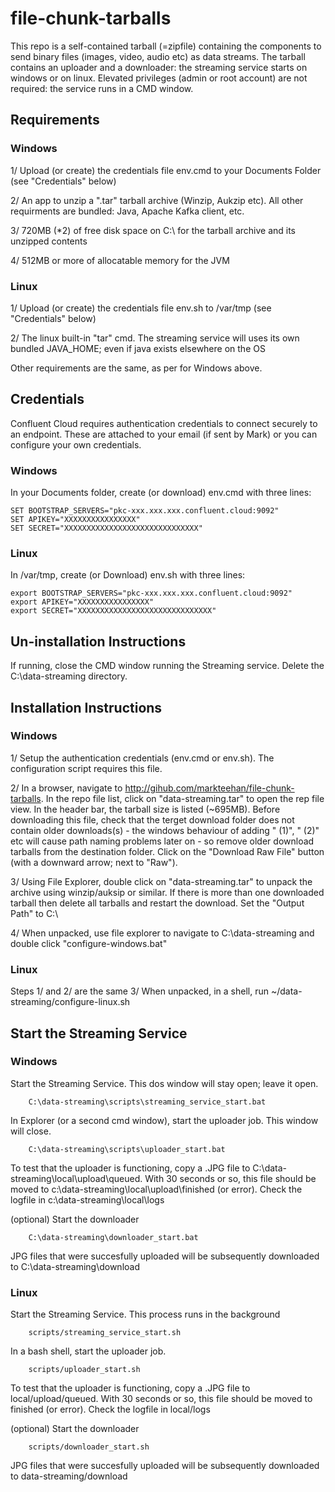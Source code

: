 # file-chunk-tarballs
This repo is a self-contained tarball (=zipfile) containing the components to send binary files (images, video, audio etc) as data streams.
The tarball contains an uploader and a downloader: the streaming service starts on windows or on linux. 
Elevated privileges (admin or root account) are not required: the service runs in a CMD window.


## Requirements
### Windows
1/ Upload (or create) the credentials file env.cmd to your Documents Folder (see "Credentials" below)

2/ An app to unzip a ".tar" tarball archive (Winzip, Aukzip etc). All other requirments are bundled: Java, Apache Kafka client, etc.

3/ 720MB (*2) of free disk space on C:\ for the tarball archive and its unzipped contents

4/ 512MB or more of allocatable memory for the JVM

### Linux
1/ Upload (or create) the credentials file env.sh to /var/tmp (see "Credentials" below)

2/ The linux built-in "tar" cmd. The streaming service will uses its own bundled JAVA_HOME; even if java exists elsewhere on the OS

Other requirements are the same, as per for Windows above.


## Credentials
Confluent Cloud requires authentication credentials to connect securely to an endpoint. 
These are attached to your email (if sent by Mark) or you can configure your own credentials.

### Windows
In your Documents folder, create (or download) env.cmd with three lines:
```
SET BOOTSTRAP_SERVERS="pkc-xxx.xxx.xxx.confluent.cloud:9092"
SET APIKEY="XXXXXXXXXXXXXXXX"
SET SECRET="XXXXXXXXXXXXXXXXXXXXXXXXXXXXXX"
```

### Linux
In /var/tmp, create (or Download) env.sh with three lines:
```
export BOOTSTRAP_SERVERS="pkc-xxx.xxx.xxx.confluent.cloud:9092"
export APIKEY="XXXXXXXXXXXXXXXX"
export SECRET="XXXXXXXXXXXXXXXXXXXXXXXXXXXXXX"
```

## Un-installation Instructions
If running, close the CMD window running the Streaming service.
Delete the C:\data-streaming directory.

## Installation Instructions

### Windows
1/ Setup the authentication credentials (env.cmd or env.sh). The configuration script requires this file. 

2/ In a browser, navigate to http://gihub.com/markteehan/file-chunk-tarballs. In the repo file list, click on "data-streaming.tar" to open the rep file view. In the header bar, the tarball size is listed (~695MB).  Before downloading this file, check that the terget download folder does not contain older downloads(s) - the windows behaviour of adding " (1)", " (2)" etc will cause path naming problems later on - so remove older download tarballs from the destination folder. Click on the "Download Raw File" button (with a downward arrow; next to "Raw"). 

3/ Using File Explorer, double click on "data-streaming.tar" to unpack the archive using winzip/auksip or similar. If there is more than one downloaded tarball then delete all tarballs and restart the download. Set the "Output Path" to C:\

4/ When unpacked, use file explorer to navigate to C:\data-streaming and double click "configure-windows.bat"

### Linux
Steps 1/ and 2/ are the same
3/ When unpacked, in a shell, run ~/data-streaming/configure-linux.sh



## Start the Streaming Service
### Windows
Start the Streaming Service. This dos window will stay open; leave it open.
```
    C:\data-streaming\scripts\streaming_service_start.bat
```

In Explorer (or a second cmd window), start the uploader job. This window will close. 
```
    C:\data-streaming\scripts\uploader_start.bat
```
To test that the uploader is functioning, copy a .JPG file to C:\data-streaming\local\upload\queued. With 30 seconds or so, this file should be moved to c:\data-streaming\local\upload\finished (or error). Check the logfile in c:\data-streaming\local\logs

(optional) Start the downloader    
```
    C:\data-streaming\downloader_start.bat
```
JPG files that were succesfully uploaded will be subsequently downloaded to C:\data-streaming\download 

### Linux
Start the Streaming Service. This process runs in the background
```
    scripts/streaming_service_start.sh
```

In a bash shell, start the uploader job. 
```
    scripts/uploader_start.sh
```
To test that the uploader is functioning, copy a .JPG file to local/upload/queued. With 30 seconds or so, this file should be moved to finished (or error). Check the logfile in local/logs

(optional) Start the downloader    
```
    scripts/downloader_start.sh
```
JPG files that were succesfully uploaded will be subsequently downloaded to data-streaming/download 



